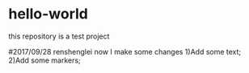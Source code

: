 # hello-world
this repository is a test project

#2017/09/28 renshenglei 
now I make some changes
1)Add some text;
2)Add some markers;

